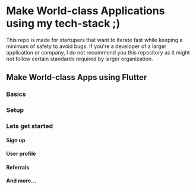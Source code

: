 # Make World-class Applications using my tech-stack ;)

This repo is made for startupers that want to iterate fast while keeping a minimum of safety to avoid bugs. If you're a developer of a larger application or company, I do not recommend you this repository as it might not follow certain standards required by larger organization.

## Make World-class Apps using Flutter

### Basics

### Setup

### Lets get started

#### Sign up

#### User profile

#### Referrals

#### And more...




